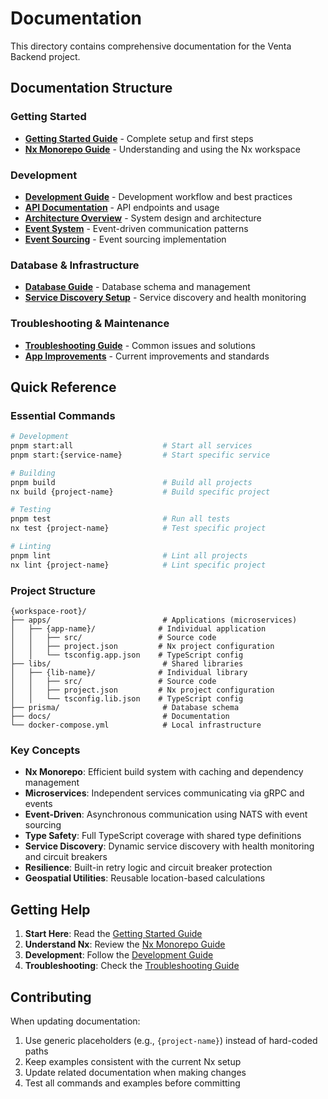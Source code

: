 # Documentation

This directory contains comprehensive documentation for the Venta Backend project.

## Documentation Structure

### Getting Started

- **[Getting Started Guide](getting-started.md)** - Complete setup and first steps
- **[Nx Monorepo Guide](nx-guide.md)** - Understanding and using the Nx workspace

### Development

- **[Development Guide](development.md)** - Development workflow and best practices
- **[API Documentation](api.md)** - API endpoints and usage
- **[Architecture Overview](architecture.md)** - System design and architecture
- **[Event System](events.md)** - Event-driven communication patterns
- **[Event Sourcing](event-sourcing.md)** - Event sourcing implementation

### Database & Infrastructure

- **[Database Guide](database.md)** - Database schema and management
- **[Service Discovery Setup](service-discovery-setup.md)** - Service discovery and health monitoring

### Troubleshooting & Maintenance

- **[Troubleshooting Guide](troubleshooting.md)** - Common issues and solutions
- **[App Improvements](app-improvements.md)** - Current improvements and standards

## Quick Reference

### Essential Commands

```bash
# Development
pnpm start:all                    # Start all services
pnpm start:{service-name}         # Start specific service

# Building
pnpm build                        # Build all projects
nx build {project-name}           # Build specific project

# Testing
pnpm test                         # Run all tests
nx test {project-name}            # Test specific project

# Linting
pnpm lint                         # Lint all projects
nx lint {project-name}            # Lint specific project
```

### Project Structure

```
{workspace-root}/
├── apps/                         # Applications (microservices)
│   ├── {app-name}/              # Individual application
│   │   ├── src/                 # Source code
│   │   ├── project.json         # Nx project configuration
│   │   └── tsconfig.app.json    # TypeScript config
├── libs/                         # Shared libraries
│   ├── {lib-name}/              # Individual library
│   │   ├── src/                 # Source code
│   │   ├── project.json         # Nx project configuration
│   │   └── tsconfig.lib.json    # TypeScript config
├── prisma/                       # Database schema
├── docs/                         # Documentation
└── docker-compose.yml            # Local infrastructure
```

### Key Concepts

- **Nx Monorepo**: Efficient build system with caching and dependency management
- **Microservices**: Independent services communicating via gRPC and events
- **Event-Driven**: Asynchronous communication using NATS with event sourcing
- **Type Safety**: Full TypeScript coverage with shared type definitions
- **Service Discovery**: Dynamic service discovery with health monitoring and circuit breakers
- **Resilience**: Built-in retry logic and circuit breaker protection
- **Geospatial Utilities**: Reusable location-based calculations

## Getting Help

1. **Start Here**: Read the [Getting Started Guide](getting-started.md)
2. **Understand Nx**: Review the [Nx Monorepo Guide](nx-guide.md)
3. **Development**: Follow the [Development Guide](development.md)
4. **Troubleshooting**: Check the [Troubleshooting Guide](troubleshooting.md)

## Contributing

When updating documentation:

1. Use generic placeholders (e.g., `{project-name}`) instead of hard-coded paths
2. Keep examples consistent with the current Nx setup
3. Update related documentation when making changes
4. Test all commands and examples before committing
